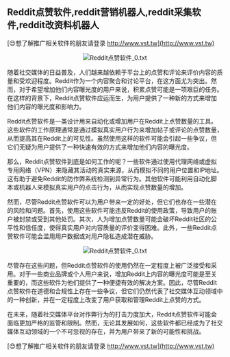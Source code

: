 ## **Reddit点赞软件,reddit营销机器人,reddit采集软件,reddit改资料机器人**

[😍想了解推广相关软件的朋友请登录 http://www.vst.tw](http://www.vst.tw)

 <center><img src="https://vst.tw/MP4/tuiguang/png/5.png" alt="Reddit点赞软件_0.txt"></center>

随着社交媒体的日益普及，人们越来越依赖于平台上的点赞和评论来评价内容的质量和受欢迎程度。Reddit作为一个内容聚合和讨论平台，在这方面尤为突出。然而，对于希望增加他们内容曝光度的用户来说，积累点赞可能是一项艰巨的任务。在这样的背景下，Reddit点赞软件应运而生，为用户提供了一种新的方式来增加他们内容的曝光度和影响力。

Reddit点赞软件是一类设计用来自动化或增加用户在Reddit上点赞数量的工具。这些软件的工作原理通常是通过模拟真实用户行为来增加帖子或评论的点赞数量，从而提高其在Reddit上的可见性。虽然使用这样的软件可能会引起一些争议，但它们无疑为用户提供了一种快速有效的方式来增加他们内容的曝光度。

那么，Reddit点赞软件到底是如何工作的呢？一些软件通过使用代理网络或虚拟专用网络（VPN）来隐藏其活动的真实来源，从而模拟不同的用户位置和IP地址。这有助于避免Reddit的防作弊系统检测到异常行为。其他软件可能利用自动化脚本或机器人来模拟真实用户的点击行为，从而实现点赞数量的增加。

然而，尽管Reddit点赞软件可以为用户带来一定的好处，但它们也存在一些潜在的风险和问题。首先，使用这些软件可能违反Reddit的使用政策，导致用户的账户被封禁或受到其他处罚。其次，人为增加点赞数量可能会破坏Reddit社区的公平性和信任度，使得真实用户对内容质量的评价变得困难。此外，一些Reddit点赞软件可能会滥用用户数据或对用户隐私造成潜在威胁。

 <center><img src="https://vst.tw/MP4/tuiguang/png/3.png" alt="Reddit点赞软件_0.txt"></center>

尽管存在这些问题，但Reddit点赞软件的使用仍然在一定程度上被广泛接受和采用。对于一些商业品牌或个人用户来说，增加Reddit上内容的曝光度可能是至关重要的，而这些软件为他们提供了一种便捷有效的解决方案。因此，尽管Reddit点赞软件在道德和合规性上存在一些争议，但它们仍然代表了社交媒体互动领域中的一种创新，并在一定程度上改变了用户获取和管理Reddit上点赞的方式。

在未来，随着社交媒体平台对作弊行为的打击力度加大，Reddit点赞软件可能会面临更加严格的监管和限制。然而，无论其发展如何，这些软件都已经成为了社交媒体互动领域的一个不可忽视的存在，并为用户带来了新的可能性和挑战。

[😍想了解推广相关软件的朋友请登录 http://www.vst.tw](http://www.vst.tw)



